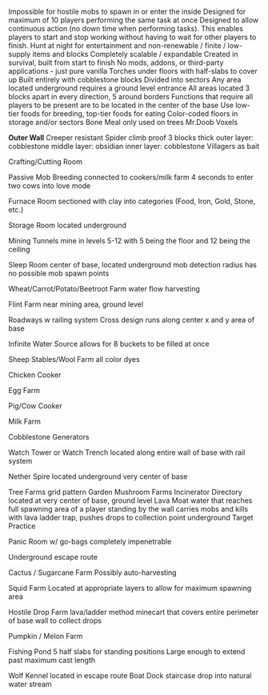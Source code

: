 Impossible for hostile mobs to spawn in or enter the inside
Designed for maximum of 10 players performing the same task at once
Designed to allow continuous action (no down time when performing tasks). This enables players to start and stop working without having to wait for other players to finish.
Hunt at night for entertainment and non-renewable / finite / low-supply items and blocks
Completely scalable / expandable
Created in survival, built from start to finish
No mods, addons, or third-party applications - just pure vanilla
Torches under floors with half-slabs to cover up
Built entirely with cobblestone blocks
Divided into sectors
Any area located underground requires a ground level entrance
All areas located 3 blocks apart in every direction, 5 around borders
Functions that require all players to be present are to be located in the center of the base
Use low-tier foods for breeding, top-tier foods for eating
Color-coded floors in storage and/or sectors
Bone Meal only used on trees
Mr.Doob Voxels

**Outer Wall**
Creeper resistant
Spider climb proof
3 blocks thick
outer layer: cobblestone
middle layer: obsidian
inner layer: cobblestone
Villagers as bait

Crafting/Cutting Room


Passive Mob Breeding
connected to cookers/milk farm
4 seconds to enter two cows into love mode

Furnace Room
sectioned with clay into categories (Food, Iron, Gold, Stone, etc.)

Storage Room
located underground

Mining Tunnels
mine in levels 5-12 with 5 being the floor and 12 being the ceiling

Sleep Room
center of base, located underground
mob detection radius has no possible mob spawn points

Wheat/Carrot/Potato/Beetroot Farm
water flow harvesting

Flint Farm
near mining area, ground level

Roadways w railing system
Cross design
runs along center x and y area of base

Infinite Water Source
allows for 8 buckets to be filled at once

Sheep Stables/Wool Farm
all color dyes

Chicken Cooker

Egg Farm

Pig/Cow Cooker

Milk Farm


Cobblestone Generators

Watch Tower or Watch Trench
located along entire wall of base with rail system

Nether Spire
located underground
very center of base

Tree Farms
grid pattern
Garden
Mushroom Farms
Incinerator
Directory
located at very center of base, ground level
Lava Moat
water that reaches full spawning area of a player standing by the wall carries mobs and kills with lava ladder trap, pushes drops to collection point underground
Target Practice

Panic Room w/ go-bags
completely impenetrable

Underground escape route

Cactus / Sugarcane Farm
Possibly auto-harvesting

Squid Farm
Located at appropriate layers to allow for maximum spawning area

Hostile Drop Farm
lava/ladder method
minecart that covers entire perimeter of base wall to collect drops

Pumpkin / Melon Farm

Fishing Pond
5 half slabs for standing positions
Large enough to extend past maximum cast length

Wolf Kennel
located in escape route
Boat Dock
staircase drop into natural water stream
